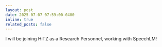 ```yaml
---
layout: post
date: 2025-07-07 07:59:00-0400
inline: true
related_posts: false
---
```

I will be joining HiTZ as a Research Personnel, working with SpeechLM!

